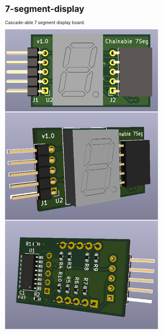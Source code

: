 # 7-segment-display
Cascade-able 7 segment display board.

![Front View](images/Front.PNG)
![Front Iso View](images/Front_Iso.PNG)
![Back Iso View](images/Back_Iso.PNG)
